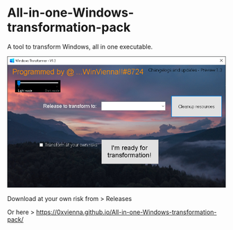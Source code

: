 # All-in-one-Windows-transformation-pack
A tool to transform Windows, all in one executable.

![image](https://github.com/0xVienna/All-in-one-Windows-transformation-pack/raw/main/Window%20Snip.PNG)

Download at your own risk from > Releases

Or here > https://0xvienna.github.io/All-in-one-Windows-transformation-pack/
